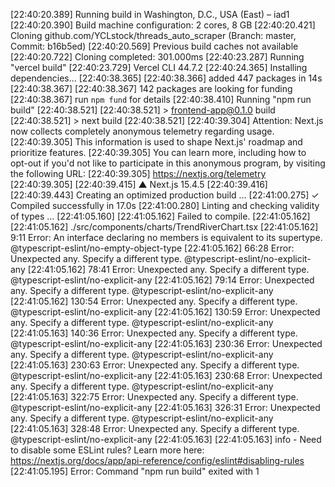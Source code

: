 [22:40:20.389] Running build in Washington, D.C., USA (East) – iad1
[22:40:20.390] Build machine configuration: 2 cores, 8 GB
[22:40:20.421] Cloning github.com/YCLstock/threads_auto_scraper (Branch: master, Commit: b16b5ed)
[22:40:20.569] Previous build caches not available
[22:40:20.722] Cloning completed: 301.000ms
[22:40:23.287] Running "vercel build"
[22:40:23.729] Vercel CLI 44.7.2
[22:40:24.365] Installing dependencies...
[22:40:38.365] 
[22:40:38.366] added 447 packages in 14s
[22:40:38.367] 
[22:40:38.367] 142 packages are looking for funding
[22:40:38.367]   run `npm fund` for details
[22:40:38.410] Running "npm run build"
[22:40:38.521] 
[22:40:38.521] > frontend-app@0.1.0 build
[22:40:38.521] > next build
[22:40:38.521] 
[22:40:39.304] Attention: Next.js now collects completely anonymous telemetry regarding usage.
[22:40:39.305] This information is used to shape Next.js' roadmap and prioritize features.
[22:40:39.305] You can learn more, including how to opt-out if you'd not like to participate in this anonymous program, by visiting the following URL:
[22:40:39.305] https://nextjs.org/telemetry
[22:40:39.305] 
[22:40:39.415]    ▲ Next.js 15.4.5
[22:40:39.416] 
[22:40:39.443]    Creating an optimized production build ...
[22:41:00.275]  ✓ Compiled successfully in 17.0s
[22:41:00.280]    Linting and checking validity of types ...
[22:41:05.160] 
[22:41:05.162] Failed to compile.
[22:41:05.162] 
[22:41:05.162] ./src/components/charts/TrendRiverChart.tsx
[22:41:05.162] 9:11  Error: An interface declaring no members is equivalent to its supertype.  @typescript-eslint/no-empty-object-type
[22:41:05.162] 66:28  Error: Unexpected any. Specify a different type.  @typescript-eslint/no-explicit-any
[22:41:05.162] 78:41  Error: Unexpected any. Specify a different type.  @typescript-eslint/no-explicit-any
[22:41:05.162] 79:14  Error: Unexpected any. Specify a different type.  @typescript-eslint/no-explicit-any
[22:41:05.162] 130:54  Error: Unexpected any. Specify a different type.  @typescript-eslint/no-explicit-any
[22:41:05.162] 130:59  Error: Unexpected any. Specify a different type.  @typescript-eslint/no-explicit-any
[22:41:05.163] 140:36  Error: Unexpected any. Specify a different type.  @typescript-eslint/no-explicit-any
[22:41:05.163] 230:36  Error: Unexpected any. Specify a different type.  @typescript-eslint/no-explicit-any
[22:41:05.163] 230:63  Error: Unexpected any. Specify a different type.  @typescript-eslint/no-explicit-any
[22:41:05.163] 230:68  Error: Unexpected any. Specify a different type.  @typescript-eslint/no-explicit-any
[22:41:05.163] 322:75  Error: Unexpected any. Specify a different type.  @typescript-eslint/no-explicit-any
[22:41:05.163] 326:31  Error: Unexpected any. Specify a different type.  @typescript-eslint/no-explicit-any
[22:41:05.163] 328:48  Error: Unexpected any. Specify a different type.  @typescript-eslint/no-explicit-any
[22:41:05.163] 
[22:41:05.163] info  - Need to disable some ESLint rules? Learn more here: https://nextjs.org/docs/app/api-reference/config/eslint#disabling-rules
[22:41:05.195] Error: Command "npm run build" exited with 1